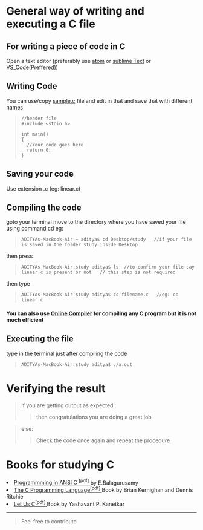 # General way of writing and executing a C file
## For writing a piece of code in C
Open a text editor (preferably use [atom](https://atom.io) or [sublime Text](https://www.sublimetext.com) or [VS_Code](https://code.visualstudio.com/)(Preffered))

## Writing Code
You can use/copy [sample.c](https://github.com/ramanaditya/beginners/blob/master/C/sample.c) file and edit in that and save that with different names

> ```
> //header file
> #include <stdio.h>
>
> int main()
> {
>   //Your code goes here
>   return 0;
> }
> ```

## Saving your code
Use extension .c (eg: linear.c)

## Compiling the code
goto your terminal
move to the directory where you have saved your file using command cd
eg: 

>```
> ADITYAs-MacBook-Air:~ aditya$ cd Desktop/study   //if your file is saved in the folder study inside Desktop
>```
 then press 
>```
> ADITYAs-MacBook-Air:study aditya$ ls  //to confirm your file say linear.c is present or not   // this step is not required
>```

then type 

>```
>ADITYAs-MacBook-Air:study aditya$ cc filename.c   //eg: cc linear.c
>```

#### You can also use [Online Compiler](https://www.tutorialspoint.com/compile_c_online.php) for compiling any C program but it is not much efficient

## Executing the file
type in the terminal just after compiling the code

>```
>ADITYAs-MacBook-Air:study aditya$ ./a.out 
>```

# Verifying the result 
> If you are getting output as expected :
>>    then congratulations you are doing a great job

> else:
>>    Check the code once again and repeat the procedure

# Books for studying C
<li><a href="https://drive.google.com/file/d/1cF8dv_11ebyTQHVtOo6pmr15uYQdRaKI/view"> Programmming in ANSI C <sup>[pdf]</sup>  </a> by E.Balagurusamy </li>
<li><a href="http://www.dipmat.univpm.it/~demeio/public/the_c_programming_language_2.pdf"> The C Programming Language<sup>[pdf]</sup> </a> Book by Brian Kernighan and Dennis Ritchie </li> 
<li><a href="https://www.cluster2.hostgator.co.in/files/writeable/uploads/hostgator99706/file/letusc-yashwantkanetkar.pdf"> Let Us C<sup>[pdf]</sup> </a> Book by Yashavant P. Kanetkar </li>
<hr>

> Feel free to contribute
